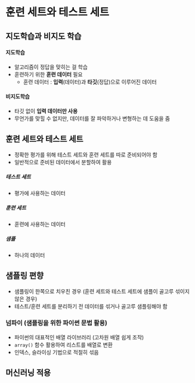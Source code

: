 # 훈련 세트와 테스트 세트
## 지도학습과 비지도 학습
#### 지도학습
- 알고리즘이 정답을 맞히는 걸 학습
- 훈련하기 위한 **훈련 데이터** 필요
  - 훈련 데이터 : **입력**(데이터)과 **타깃**(정답)으로 이루어진 데이터
#### 비지도학습
- 타깃 없이 **입력 데이터만 사용**
- 무언가를 맞힐 수 없지만, 데이터를 잘 파악하거나 변형하는 데 도움을 줌  
  
## 훈련 세트와 테스트 세트
- 정확한 평가를 위해 테스트 세트와 훈련 세트를 따로 준비되어야 함
- 일반적으로 준비된 데이터에서 분할하여 활용
##### 테스트 세트
- 평가에 사용하는 데이터
##### 훈련 세트
- 훈련에 사용하는 데이터
##### 샘플
- 하나의 데이터

## 샘플링 편향
- 샘플링이 한쪽으로 치우친 경우 (훈련 세트와 테스트 세트에 샘플이 골고루 섞이지 않은 경우)
- 테스트/훈련 세트를 분리하기 전 데이터를 섞거나 골고루 샘플링해야 함

### 넘파이 (샘플링을 위한 파이썬 문법 활용)
- 파이썬의 대표적인 배열 라이브러리 (고차원 배열 쉽게 조작)
- `array()` 함수 활용하여 리스트를 배열로 변환
- 인덱스, 슬라이싱 기법으로 적절히 섞음

## 머신러닝 적용

